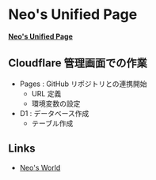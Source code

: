 # Neo's Unified Page

**[Neo's Unified Page](https://neos21.pages.dev/)**


## Cloudflare 管理画面での作業

- Pages : GitHub リポジトリとの連携開始
    - URL 定義
    - 環境変数の設定
- D1 : データベース作成
    - テーブル作成


## Links

- [Neo's World](https://neos21.net/)

